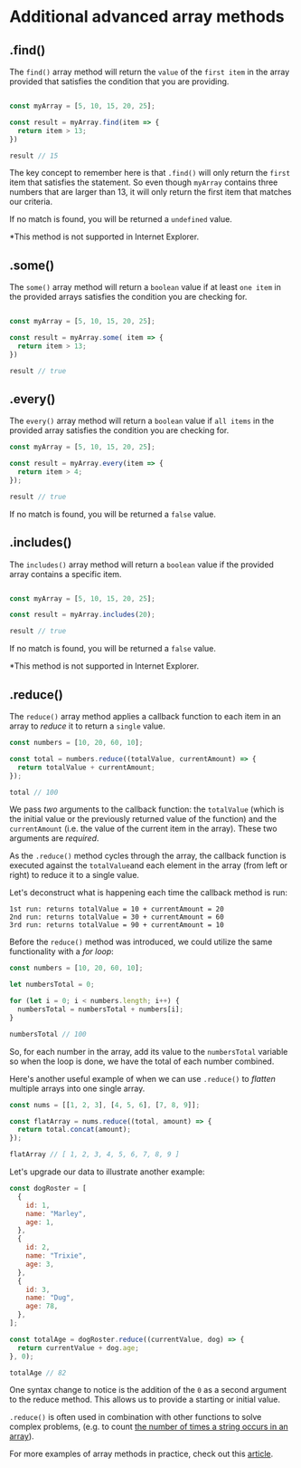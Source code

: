 # Additional advanced array methods

## .find()

The `find()` array method will return the `value` of the `first item` in the array provided that satisfies the condition that you are providing.

```js

const myArray = [5, 10, 15, 20, 25];

const result = myArray.find(item => {
  return item > 13;
})

result // 15
```

The key concept to remember here is that `.find()` will only return the `first` item that satisfies the statement. So even though `myArray` contains three numbers that are larger than 13, it will only return the first item that matches our criteria.

If no match is found, you will be returned a `undefined` value.

*This method is not supported in Internet Explorer.


## .some()

The `some()` array method will return a `boolean` value if at least `one item` in the provided arrays satisfies the condition you are checking for.

```js

const myArray = [5, 10, 15, 20, 25];

const result = myArray.some( item => {
  return item > 13;
})

result // true
```

## .every()

The `every()` array method will return a `boolean` value if `all items` in the provided array satisfies the condition you are checking for.

```js
const myArray = [5, 10, 15, 20, 25];

const result = myArray.every(item => {
  return item > 4;
});

result // true
```

If no match is found, you will be returned a `false` value.

## .includes()

The `includes()` array method will return a `boolean` value if the provided array contains a specific item.

```js

const myArray = [5, 10, 15, 20, 25];

const result = myArray.includes(20);

result // true
```

If no match is found, you will be returned a `false` value.

*This method is not supported in Internet Explorer.


## .reduce()

The `reduce()` array method applies a callback function to each item in an array to *reduce* it to return a `single` value.

```js
const numbers = [10, 20, 60, 10];

const total = numbers.reduce((totalValue, currentAmount) => {
  return totalValue + currentAmount;
});

total // 100
```

We pass *two* arguments to the callback function: the `totalValue` (which is the initial value or the previously returned value of the function) and the `currentAmount` (i.e. the value of the current item in the array). These two arguments are *required*. 

As the `.reduce()` method cycles through the array, the callback function is executed against the `totalValue`and each element in the array (from left or right) to reduce it to a single value. 

Let's deconstruct what is happening each time the callback method is run:

```
1st run: returns totalValue = 10 + currentAmount = 20
2nd run: returns totalValue = 30 + currentAmount = 60
3rd run: returns totalValue = 90 + currentAmount = 10
```

Before the `reduce()` method was introduced, we could utilize the same functionality with a _for loop_:

```js
const numbers = [10, 20, 60, 10];

let numbersTotal = 0;

for (let i = 0; i < numbers.length; i++) {
  numbersTotal = numbersTotal + numbers[i];
}

numbersTotal // 100
```

So, for each number in the array, add its value to the `numbersTotal` variable so when the loop is done, we have the total of each number combined.

Here's another useful example of when we can use `.reduce()` to _flatten_ multiple arrays into one single array.

```javascript
const nums = [[1, 2, 3], [4, 5, 6], [7, 8, 9]];

const flatArray = nums.reduce((total, amount) => {
  return total.concat(amount);
});

flatArray // [ 1, 2, 3, 4, 5, 6, 7, 8, 9 ]
```

Let's upgrade our data to illustrate another example:

```js
const dogRoster = [
  {
    id: 1,
    name: "Marley",
    age: 1,
  },
  {
    id: 2,
    name: "Trixie",
    age: 3,
  },
  {
    id: 3,
    name: "Dug",
    age: 78,
  },
];

const totalAge = dogRoster.reduce((currentValue, dog) => {
  return currentValue + dog.age;
}, 0);

totalAge // 82
```

One syntax change to notice is the addition of the `0` as a second argument to the reduce method. This allows us to provide a starting or initial value.

`.reduce()` is often used in combination with other functions to solve complex problems, (e.g. to count [the number of times a string occurs in an array](https://developer.mozilla.org/en-US/docs/Web/JavaScript/Reference/Global_Objects/Array/Reduce#Counting_instances_of_values_in_an_object)). 

For more examples of array methods in practice, check out this [article](https://itnext.io/15-useful-javascript-examples-of-map-reduce-and-filter-74cbbb5e0a1f).


